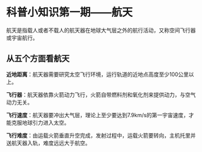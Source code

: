 # 科普小知识第一期——航天

航天是指载人或者不载人的航天器在地球大气层之外的航行活动，又称空间飞行器或宇宙航行。

## 从五个方面看航天

**近地距离**：航天器需要研究太空飞行环境，运行轨道的近地点高度至少100公里以上。

**飞行器**：航天器依靠火箭动力飞行，火箭自带燃料剂和氧化剂来提供动力，与空气动力无关。

**飞行速度**：航天器要冲出大气层，理论上至少要达到7.9km/s的第一宇宙速度，才能克服地球引力进入太空。

**飞行难度**：由运载火箭垂直升空完成，发射过程中，运载火箭要转向，主机托里并送航天器入轨，难度远远大于航空。